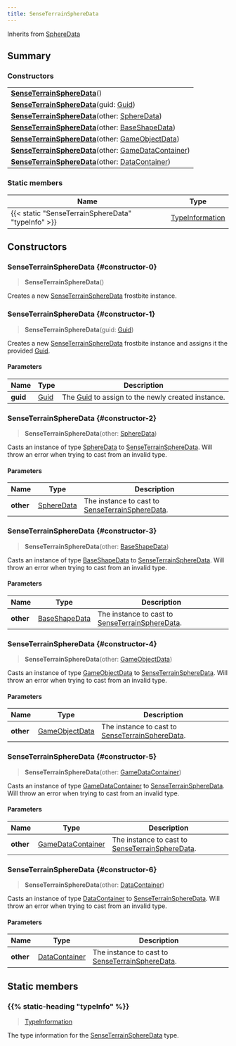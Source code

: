```yaml
---
title: SenseTerrainSphereData
---
```


Inherits from 
[SphereData](/vext/ref/fb/spheredata)

## Summary
### Constructors
| |
| ----------- |
| **[SenseTerrainSphereData](#constructor-0)**() |
| **[SenseTerrainSphereData](#constructor-1)**(guid: [Guid](/vext/ref/shared/class/guid)) |
| **[SenseTerrainSphereData](#constructor-2)**(other: [SphereData](/vext/ref/fb/spheredata)) |
| **[SenseTerrainSphereData](#constructor-3)**(other: [BaseShapeData](/vext/ref/fb/baseshapedata)) |
| **[SenseTerrainSphereData](#constructor-4)**(other: [GameObjectData](/vext/ref/fb/gameobjectdata)) |
| **[SenseTerrainSphereData](#constructor-5)**(other: [GameDataContainer](/vext/ref/fb/gamedatacontainer)) |
| **[SenseTerrainSphereData](#constructor-6)**(other: [DataContainer](/vext/ref/shared/class/datacontainer)) |

### Static members
| Name | Type |
| ---- | ---- |
| {{< static "SenseTerrainSphereData" "typeInfo" >}} | [TypeInformation](/vext/ref/shared/class/typeinformation) |

## Constructors
### SenseTerrainSphereData {#constructor-0}
> **SenseTerrainSphereData**()

Creates a new [SenseTerrainSphereData](/vext/ref/fb/senseterrainspheredata) frostbite instance.

### SenseTerrainSphereData {#constructor-1}
> **SenseTerrainSphereData**(guid: [Guid](/vext/ref/shared/class/guid))

Creates a new [SenseTerrainSphereData](/vext/ref/fb/senseterrainspheredata) frostbite instance and assigns it the provided [Guid](/vext/ref/shared/class/guid).

#### Parameters
| Name | Type | Description |
| ---- | ---- | ----------- |
| **guid** | [Guid](/vext/ref/shared/class/guid) | The [Guid](/vext/ref/shared/class/guid) to assign to the newly created instance. |

### SenseTerrainSphereData {#constructor-2}
> **SenseTerrainSphereData**(other: [SphereData](/vext/ref/fb/spheredata))

Casts an instance of type [SphereData](/vext/ref/fb/spheredata) to [SenseTerrainSphereData](/vext/ref/fb/senseterrainspheredata). Will throw an error when trying to cast from an invalid type.

#### Parameters
| Name | Type | Description |
| ---- | ---- | ----------- |
| **other** | [SphereData](/vext/ref/fb/spheredata) | The instance to cast to [SenseTerrainSphereData](/vext/ref/fb/senseterrainspheredata). |

### SenseTerrainSphereData {#constructor-3}
> **SenseTerrainSphereData**(other: [BaseShapeData](/vext/ref/fb/baseshapedata))

Casts an instance of type [BaseShapeData](/vext/ref/fb/baseshapedata) to [SenseTerrainSphereData](/vext/ref/fb/senseterrainspheredata). Will throw an error when trying to cast from an invalid type.

#### Parameters
| Name | Type | Description |
| ---- | ---- | ----------- |
| **other** | [BaseShapeData](/vext/ref/fb/baseshapedata) | The instance to cast to [SenseTerrainSphereData](/vext/ref/fb/senseterrainspheredata). |

### SenseTerrainSphereData {#constructor-4}
> **SenseTerrainSphereData**(other: [GameObjectData](/vext/ref/fb/gameobjectdata))

Casts an instance of type [GameObjectData](/vext/ref/fb/gameobjectdata) to [SenseTerrainSphereData](/vext/ref/fb/senseterrainspheredata). Will throw an error when trying to cast from an invalid type.

#### Parameters
| Name | Type | Description |
| ---- | ---- | ----------- |
| **other** | [GameObjectData](/vext/ref/fb/gameobjectdata) | The instance to cast to [SenseTerrainSphereData](/vext/ref/fb/senseterrainspheredata). |

### SenseTerrainSphereData {#constructor-5}
> **SenseTerrainSphereData**(other: [GameDataContainer](/vext/ref/fb/gamedatacontainer))

Casts an instance of type [GameDataContainer](/vext/ref/fb/gamedatacontainer) to [SenseTerrainSphereData](/vext/ref/fb/senseterrainspheredata). Will throw an error when trying to cast from an invalid type.

#### Parameters
| Name | Type | Description |
| ---- | ---- | ----------- |
| **other** | [GameDataContainer](/vext/ref/fb/gamedatacontainer) | The instance to cast to [SenseTerrainSphereData](/vext/ref/fb/senseterrainspheredata). |

### SenseTerrainSphereData {#constructor-6}
> **SenseTerrainSphereData**(other: [DataContainer](/vext/ref/shared/class/datacontainer))

Casts an instance of type [DataContainer](/vext/ref/shared/class/datacontainer) to [SenseTerrainSphereData](/vext/ref/fb/senseterrainspheredata). Will throw an error when trying to cast from an invalid type.

#### Parameters
| Name | Type | Description |
| ---- | ---- | ----------- |
| **other** | [DataContainer](/vext/ref/shared/class/datacontainer) | The instance to cast to [SenseTerrainSphereData](/vext/ref/fb/senseterrainspheredata). |

## Static members
### {{% static-heading "typeInfo" %}}
> [TypeInformation](/vext/ref/shared/class/typeinformation)

The type information for the [SenseTerrainSphereData](/vext/ref/fb/senseterrainspheredata) type.

